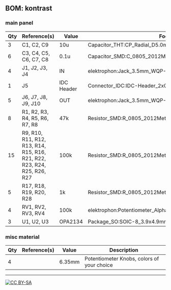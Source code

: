 ## BOM: kontrast

### main panel

|Qty|Reference(s)                 |Value |Footprint                                    |Datasheet                                  |
|---|-----------------------------|------|---------------------------------------------|-------------------------------------------|
|3  |C1, C2, C9                   |10u   |Capacitor_THT:CP_Radial_D5.0mm_P2.50mm       |~                                          |
|6  |C3, C4, C5, C6, C7, C8       |0.1u  |Capacitor_SMD:C_0805_2012Metric_Pad1.15x1.40mm_HandSolder|~                                          |
|4  |J1, J2, J3, J4               |IN    |elektrophon:Jack_3.5mm_WQP-PJ398SM_Vertical  |~                                          |
|1  |J5                           |IDC Header|Connector_IDC:IDC-Header_2x05_P2.54mm_Vertical|~                                          |
|5  |J6, J7, J8, J9, J10          |OUT   |elektrophon:Jack_3.5mm_WQP-PJ398SM_Vertical  |~                                          |
|8  |R1, R2, R3, R4, R5, R6, R7, R8|47k   |Resistor_SMD:R_0805_2012Metric_Pad1.15x1.40mm_HandSolder|~                                          |
|15 |R9, R10, R11, R12, R13, R14, R15, R16, R21, R22, R23, R24, R25, R26, R27|100k  |Resistor_SMD:R_0805_2012Metric_Pad1.15x1.40mm_HandSolder|~                                          |
|5  |R17, R18, R19, R20, R28      |1k    |Resistor_SMD:R_0805_2012Metric_Pad1.15x1.40mm_HandSolder|~                                          |
|4  |RV1, RV2, RV3, RV4           |100k  |elektrophon:Potentiometer_Alpha_RD901F-40-00D_Single_Vertical|~                                          |
|3  |U1, U2, U3                   |OPA2134|Package_SO:SOIC-8_3.9x4.9mm_P1.27mm          |http://www.ti.com/lit/ds/symlink/opa134.pdf|


### misc material

| Qty | Reference(s)             | Value              | Description | 
|-----|--------------------------|--------------------|-------------|
| 4   |                        | 6.35mm              | Potentiometer Knobs, colors of your choice   |

---
[![CC BY-SA](https://licensebuttons.net/l/by-sa/3.0/88x31.png)](https://creativecommons.org/licenses/by-sa/4.0/)

